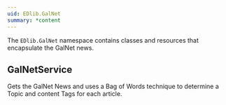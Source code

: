 ```yaml
---
uid: EDlib.GalNet
summary: *content
---
```

The `EDlib.GalNet` namespace contains classes and resources that encapsulate the GalNet news.

## GalNetService
Gets the GalNet News and uses a Bag of Words technique to determine a Topic and content Tags for each article.
